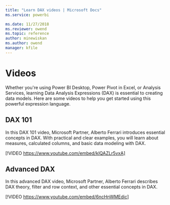```yaml
---
title: "Learn DAX videos | Microsoft Docs"
ms.service: powerbi 

ms.date: 11/27/2018
ms.reviewer: owend
ms.topic: reference
author: minewiskan
ms.author: owend
manager: kfile
---
```

# Videos

Whether you're using Power BI Desktop, Power Pivot in Excel, or Analysis Services, learning Data Analysis Expressions (DAX) is essential to creating data models. Here are some videos to help you get started using this powerful expression language.  

## DAX 101  
In this DAX 101 video, Microsoft Partner, Alberto Ferrari introduces essential concepts in DAX. With practical and clear examples, you will learn about measures, calculated columns, and basic data modeling with DAX.    

[!VIDEO https://www.youtube.com/embed/klQAZLr5vxA]

## Advanced DAX  
In this advanced DAX video, Microsoft Partner, Alberto Ferrari describes DAX theory, filter and row context, and other essential concepts in DAX.     

[!VIDEO https://www.youtube.com/embed/6ncHnWMEdic]


  

